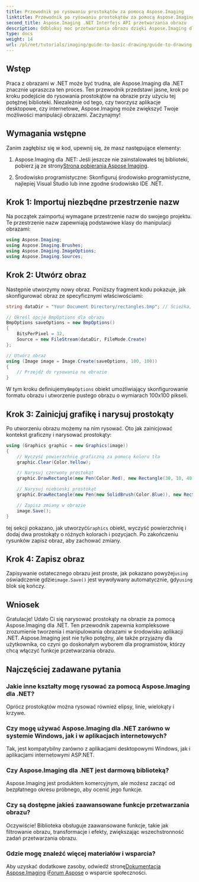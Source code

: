 ```yaml
---
title: Przewodnik po rysowaniu prostokątów za pomocą Aspose.Imaging
linktitle: Przewodnik po rysowaniu prostokątów za pomocą Aspose.Imaging
second_title: Aspose.Imaging .NET Interfejs API przetwarzania obrazu
description: Odblokuj moc przetwarzania obrazu dzięki Aspose.Imaging dla .NET w tym kompleksowym przewodniku. Dowiedz się, jak tworzyć i manipulować obrazami, skupiając się szczególnie na rysowaniu prostokątów o niestandardowych kolorach i rozmiarach.
type: docs
weight: 14
url: /pl/net/tutorials/imaging/guide-to-basic-drawing/guide-to-drawing-rectangle/
---
```

## Wstęp

Praca z obrazami w .NET może być trudna, ale Aspose.Imaging dla .NET znacznie upraszcza ten proces. Ten przewodnik przedstawi jasne, krok po kroku podejście do rysowania prostokątów na obrazie przy użyciu tej potężnej biblioteki. Niezależnie od tego, czy tworzysz aplikacje desktopowe, czy internetowe, Aspose.Imaging może zwiększyć Twoje możliwości manipulacji obrazami. Zaczynajmy!

## Wymagania wstępne

Zanim zagłębisz się w kod, upewnij się, że masz następujące elementy:

1.  Aspose.Imaging dla .NET: Jeśli jeszcze nie zainstalowałeś tej biblioteki, pobierz ją ze strony[Strona pobierania Aspose Imaging](https://releases.aspose.com/imaging/net/).

2. Środowisko programistyczne: Skonfiguruj środowisko programistyczne, najlepiej Visual Studio lub inne zgodne środowisko IDE .NET.

## Krok 1: Importuj niezbędne przestrzenie nazw

Na początek zaimportuj wymagane przestrzenie nazw do swojego projektu. Te przestrzenie nazw zapewniają podstawowe klasy do manipulacji obrazami:

```csharp
using Aspose.Imaging;
using Aspose.Imaging.Brushes;
using Aspose.Imaging.ImageOptions;
using Aspose.Imaging.Sources;
```

## Krok 2: Utwórz obraz

Następnie utworzymy nowy obraz. Poniższy fragment kodu pokazuje, jak skonfigurować obraz ze specyficznymi właściwościami:

```csharp
string dataDir = "Your Document Directory/rectangles.bmp"; // Ścieżka, pod którą zostanie zapisany obraz

// Określ opcje BmpOptions dla obrazu
BmpOptions saveOptions = new BmpOptions()
{
    BitsPerPixel = 32,
    Source = new FileStream(dataDir, FileMode.Create)
};

// Utwórz obraz
using (Image image = Image.Create(saveOptions, 100, 100))
{
    // Przejdź do rysowania na obrazie
}
```

 W tym kroku definiujemy`BmpOptions` obiekt umożliwiający skonfigurowanie formatu obrazu i utworzenie pustego obrazu o wymiarach 100x100 pikseli.

## Krok 3: Zainicjuj grafikę i narysuj prostokąty

Po utworzeniu obrazu możemy na nim rysować. Oto jak zainicjować kontekst graficzny i narysować prostokąty:

```csharp
using (Graphics graphic = new Graphics(image))
{
    // Wyczyść powierzchnię graficzną za pomocą koloru tła
    graphic.Clear(Color.Yellow);

    // Narysuj czerwony prostokąt
    graphic.DrawRectangle(new Pen(Color.Red), new Rectangle(30, 10, 40, 80));

    // Narysuj niebieski prostokąt
    graphic.DrawRectangle(new Pen(new SolidBrush(Color.Blue)), new Rectangle(10, 30, 80, 40));

    // Zapisz zmiany w obrazie
    image.Save();
}
```

 tej sekcji pokazano, jak utworzyć`Graphics` obiekt, wyczyść powierzchnię i dodaj dwa prostokąty o różnych kolorach i pozycjach. Po zakończeniu rysunków zapisz obraz, aby zachować zmiany.

## Krok 4: Zapisz obraz

 Zapisywanie ostatecznego obrazu jest proste, jak pokazano powyżej`using` oświadczenie gdzie`image.Save()` jest wywoływany automatycznie, gdy`using` blok się kończy.

## Wniosek

Gratulacje! Udało Ci się narysować prostokąty na obrazie za pomocą Aspose.Imaging dla .NET. Ten przewodnik zapewnia kompleksowe zrozumienie tworzenia i manipulowania obrazami w środowisku aplikacji .NET. Aspose.Imaging jest nie tylko potężny, ale także przyjazny dla użytkownika, co czyni go doskonałym wyborem dla programistów, którzy chcą włączyć funkcje przetwarzania obrazu.

## Najczęściej zadawane pytania

### Jakie inne kształty mogę rysować za pomocą Aspose.Imaging dla .NET?
Oprócz prostokątów można rysować również elipsy, linie, wielokąty i krzywe.

### Czy mogę używać Aspose.Imaging dla .NET zarówno w systemie Windows, jak i w aplikacjach internetowych?
Tak, jest kompatybilny zarówno z aplikacjami desktopowymi Windows, jak i aplikacjami internetowymi ASP.NET.

### Czy Aspose.Imaging dla .NET jest darmową biblioteką?
Aspose.Imaging jest produktem komercyjnym, ale możesz zacząć od bezpłatnego okresu próbnego, aby ocenić jego funkcje.

### Czy są dostępne jakieś zaawansowane funkcje przetwarzania obrazu?
Oczywiście! Biblioteka obsługuje zaawansowane funkcje, takie jak filtrowanie obrazu, transformacje i efekty, zwiększając wszechstronność zadań przetwarzania obrazu.

### Gdzie mogę znaleźć więcej materiałów i wsparcia?
 Aby uzyskać dodatkowe zasoby, odwiedź stronę[Dokumentacja Aspose.Imaging](https://reference.aspose.com/imaging/net/) i[Forum Aspose](https://forum.aspose.com/) o wsparcie społeczności.